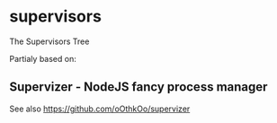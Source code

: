 # supervisors
The Supervisors Tree

Partialy based on:

## Supervizer - NodeJS fancy process manager
See also https://github.com/oOthkOo/supervizer

